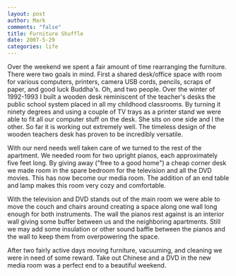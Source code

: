 ```yaml
--- 
layout: post
author: Mark
comments: "false"
title: Furniture Shuffle
date: 2007-5-29
categories: life
---
```

Over the weekend we spent a fair amount of time rearranging the furniture.  There were two goals in mind.  First a shared desk/office space with room for various computers, printers, camera USB cords, pencils, scraps of paper, and good luck Buddha's.  Oh, and two people.  Over the winter of 1992-1993 I built a wooden desk reminiscent of the teacher's desks the public school system placed in all my childhood classrooms.  By turning it ninety degrees and using a couple of TV trays as a printer stand we were able to fit all our computer stuff on the desk.  She sits on one side and I the other.  So far it is working out extremely well.  The timeless design of the wooden teachers desk has proven to be incredibly versatile.

With our nerd needs well taken care of we turned to the rest of the apartment.  We needed room for two upright pianos, each approximately five feet long.  By giving away ("free to a good home") a cheap corner desk we made room in the spare bedroom for the television and all the DVD movies.  This has now become our media room.  The addition of an end table and lamp makes this room very cozy and comfortable.

With the television and DVD stands out of the main room we were able to move the couch and chairs around creating a space along one wall long enough for both instruments.  The wall the pianos rest against is an interior wall giving some buffer between us and the neighboring apartments.  Still we may add some insulation or other sound baffle between the pianos and the wall to keep them from overpowering the space.

After two fairly active days moving furniture, vacuuming, and cleaning we were in need of some reward.  Take out Chinese and a DVD in the new media room was a perfect end to a beautiful weekend.
